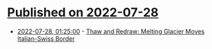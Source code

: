 # [Published on 2022-07-28](index.md)

* [2022-07-28, 01:25:00](https://soylentnews.org/article.pl?sid=22/07/27/0150208&from=rss) - [Thaw and Redraw: Melting Glacier Moves Italian-Swiss Border](https://soylentnews.org/article.pl?sid=22/07/27/0150208&from=rss)
